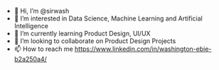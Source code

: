 - 👋 Hi, I’m @sirwash
- 👀 I’m interested in Data Science, Machine Learning and Artificial Intelligence
- 🌱 I’m currently learning Product Design, UI/UX
- 💞️ I’m looking to collaborate on Product Design Projects
- 📫 How to reach me https://www.linkedin.com/in/washington-ebie-b2a250a4/

<!---
sirwash/sirwash is a ✨ special ✨ repository because its `README.md` (this file) appears on your GitHub profile.
You can click the Preview link to take a look at your changes.
--->
